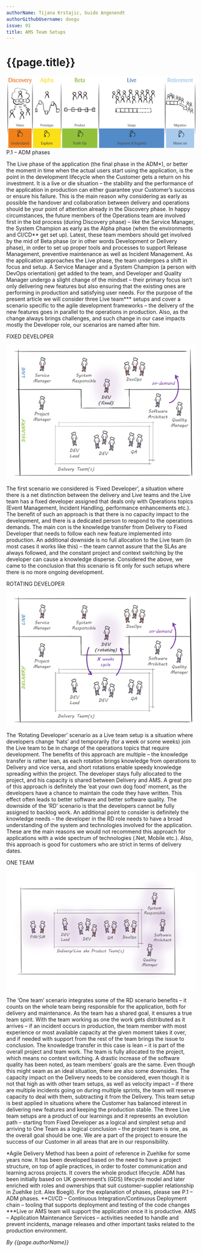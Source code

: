 ```yaml
---
authorName: Tijana Krstajic, Guido Angenendt
authorGithubUsername: doogu
issue: 91
title: AMS Team Setups
---
```

# {{page.title}}

![Dummy Placeholder Image](./images/ams/AMS.png)
P.1 – ADM phases

The Live phase of the application (the final phase in the ADM*), or better the moment in time when the actual users start using the application, is the point in the development lifecycle when the Customer gets a return on his investment. It is a live or die situation – the stability and the performance of the application in production can either guarantee your Customer’s success or ensure his failure. This is the main reason why considering as early as possible the handover and collaboration between delivery and operations should be your point of attention already in the Discovery phase.
In happy circumstances, the future members of the Operations team are involved first in the bid process (during Discovery phase) – like the Service Manager, the System Champion as early as the Alpha phase (when the environments and CI/CD** get set up). Latest, these team members should get involved by the mid of Beta phase (or in other words Development or Delivery phase), in order to set up proper tools and processes to support Release Management, preventive maintenance as well as Incident Management.
As the application approaches the Live phase, the team undergoes a shift in focus and setup. A Service Manager and a System Champion (a person with DevOps orientation) get added to the team, and Developer and Quality Manager undergo a slight change of the mindset – their primary focus isn’t only delivering new features but also ensuring that the existing ones are performing in production and satisfying user needs.
For the purpose of the present article we will consider three Live team*** setups and cover a scenario specific to the agile development frameworks – the delivery of the new features goes in parallel to the operations in production. Also, as the change always brings challenges, and such change in our case impacts mostly the Developer role, our scenarios are named after him. 

FIXED DEVELOPER

![Dummy Placeholder Image](./images/ams/fixed.png)
 
The first scenario we considered is ‘Fixed Developer’, a situation where there is a net distinction between the delivery and Live teams and the Live team has a fixed developer assigned that deals only with Operations topics (Event Management, Incident Handling, performance enhancements etc.). The benefit of such an approach is that there is no capacity impact to the development, and there is a dedicated person to respond to the operations demands. The main con is the knowledge transfer from Delivery to Fixed Developer that needs to follow each new feature implemented into production. An additional downside is no full allocation to the Live team (in most cases it works like this) – the team cannot assure that the SLAs are always followed, and the constant project and context switching by the developer can cause a knowledge disperse. Considered the above, we came to the conclusion that this scenario is fit only for such setups where there is no more ongoing development.

ROTATING DEVELOPER

![Dummy Placeholder Image](./images/ams/rotating.png)
 
The ‘Rotating Developer’ scenario as a Live team setup is a situation where developers change ‘hats’ and temporarily (for a week or some weeks) join the Live team to be in charge of the operations topics that require development. The benefits of this approach are multiple – the knowledge transfer is rather lean, as each rotation brings knowledge from operations to Delivery and vice versa, and short rotations enable speedy knowledge spreading within the project. The developer stays fully allocated to the project, and his capacity is shared between Delivery and AMS. A great pro of this approach is definitely the ‘eat your own dog food’ moment, as the developers have a chance to maintain the code they have written. This effect often leads to better software and better software quality. The downside of the ‘RD’ scenario is that the developers cannot be fully assigned to backlog work. An additional point to consider is definitely the knowledge needs – the developer in the RD role needs to have a broad understanding of the system and technologies involved for the application. These are the main reasons we would not recommend this approach for applications with a wide spectrum of technologies (.Net, Mobile etc.). Also, this approach is good for customers who are strict in terms of delivery dates.

ONE TEAM

![Dummy Placeholder Image](./images/ams/one.png)
 
The ‘One team’ scenario integrates some of the RD scenario benefits – it counts on the whole team being responsible for the application, both for delivery and maintenance. As the team has a shared goal, it ensures a true team spirit. With the team working as one the work gets distributed as it arrives – if an incident occurs in production, the team member with most experience or most available capacity at the given moment takes it over, and if needed with support from the rest of the team brings the issue to conclusion. The knowledge transfer in this case is lean – it is part of the overall project and team work. The team is fully allocated to the project, which means no context switching. A drastic increase of the software quality has been noted, as team members’ goals are the same. Even though this might seam as an ideal situation, there are also some downsides. The capacity impact on the Delivery needs to be considered, even though it is not that high as with other team setups, as well as velocity impact – if there are multiple incidents going on during multiple sprints, the team will reserve capacity to deal with them, subtracting it from the Delivery. This team setup is best applied in situations where the Customer has balanced interest in delivering new features and keeping the production stable.
The three Live team setups are a product of our learnings and it represents an evolution path – starting from Fixed Developer as a logical and simplest setup and arriving to One Team as a logical conclusion – the project team is one, as the overall goal should be one. We are a part of the project to ensure the success of our Customer in all areas that are in our responsibility.

*Agile Delivery Method has been a point of reference in Zuehlke for some years now. It has been developed based on the need to have a project structure, on top of agile practices, in order to foster communication and learning across projects. It covers the whole product lifecycle. ADM has been initially based on UK government’s (GDS) lifecycle model and later enriched with roles and ownerships that suit customer-supplier relationship in Zuehlke (cit. Alex Boegli). For the explanation of phases, please see P.1 – ADM phases.
**CI/CD – Continuous Integration/Continuous Deployment chain – tooling that supports deployment and testing of the code changes
***Live or AMS team will support the application once it is productive. AMS – Application Maintenance Services – activities needed to handle and prevent incidents, manage releases and other important tasks related to the production environment. 


*By {{page.authorName}}*
